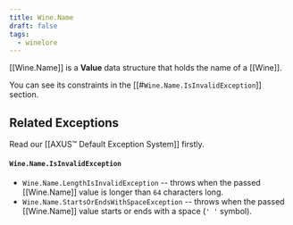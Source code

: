 ```yaml
---
title: Wine.Name
draft: false
tags:
  - winelore
---
```

[[Wine.Name]] is a **Value** data structure that holds the name of a [[Wine]].

You can see its constraints in the [[#`Wine.Name.IsInvalidException`]] section.
## Related Exceptions
Read our [[AXUS™ Default Exception System]] firstly.
#### `Wine.Name.IsInvalidException`
- `Wine.Name.LengthIsInvalidException` -- throws when the passed [[Wine.Name]] value is longer than `64` characters long.
- `Wine.Name.StartsOrEndsWithSpaceException` -- throws when the passed [[Wine.Name]] value starts or ends with a space (`' '` symbol).
